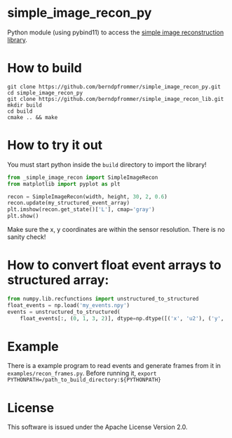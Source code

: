 # simple_image_recon_py

Python module (using pybind11) to access the [simple image reconstruction library](https://github.com/berndpfrommer/simple_image_recon_lib).

# How to build
```
git clone https://github.com/berndpfrommer/simple_image_recon_py.git
cd simple_image_recon_py
git clone https://github.com/berndpfrommer/simple_image_recon_lib.git
mkdir build
cd build
cmake .. && make
```

# How to try it out

You must start python inside the ``build`` directory to import the library!

```python
from _simple_image_recon import SimpleImageRecon
from matplotlib import pyplot as plt

recon = SimpleImageRecon(width, height, 30, 2, 0.6)
recon.update(my_structured_event_array)
plt.imshow(recon.get_state()['L'], cmap='gray')
plt.show()
```

Make sure the x, y  coordinates are within the sensor resolution. There is no sanity check!


# How to convert float event arrays to structured array:

```python
from numpy.lib.recfunctions import unstructured_to_structured
float_events = np.load('my_events.npy')
events = unstructured_to_structured(
    float_events[:, (0, 1, 3, 2)], dtype=np.dtype([('x', 'u2'), ('y', 'u2'), ('p', 'i1'), ('t', 'i4')]))
```

# Example

There is a example program to read events and generate frames from it in ``examples/recon_frames.py``.
Before running it, ``export PYTHONPATH=/path_to_build_directory:${PYTHONPATH}``

# License

This software is issued under the Apache License Version 2.0.
